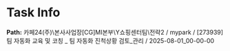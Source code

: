 # Task Info

**Path:** 카페24(주)\본사사업장\[CG]MI본부\Y쇼핑센터팀\전략2 / mypark / [273939] 팀 자동화 교육 및 코칭 _ 팀 자동화 진척상황 검토_관리 / 2025-08-01_00-00-00

